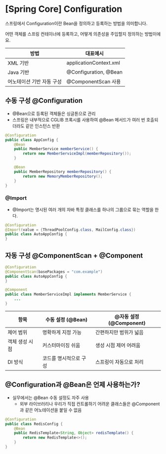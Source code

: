 # [Spring Core] Configuration

스프링에서 Configuration이란 Bean을 정의하고 등록하는 방법을 의미합니다.

어떤 객체를 스프링 컨테이너에 등록하고, 어떻게 의존성을 주입할지 정의하는 방법이에요.

| 방법 | 대표예시 |
| --- | --- |
| XML 기반 | applicationContext.xml |
| Java 기반 | @Configuration, @Bean |
| 어노테이션 기반 자동 구성 | @ComponentScan 사용 |

## 수동 구성 @Configuration

- @Bean으로 등록된 객체들은 싱글톤으로 관리
- 스프링은 내부적으로 CGLIB 프록시를 사용하여 @Bean 메서드가 여러 번 호출되더라도 같은 인스턴스 반환

```java
@Configuration
public class AppConfig {
    @Bean
    public MemberService memberService() {
        return new MemberServiceImpl(memberRepository());
    }

    @Bean
    public MemberRepository memberRepository() {
        return new MemoryMemberRepository();
    }
}
```

### @Import
- @Import는 명시된 여러 개의 자바 특정 클래스를 하나의 그룹으로 묶는 역할을 한다.
```java
@Configuration
@Import(value = {ThreadPoolConfig.class, MailConfig.class})
public class AutoAppConfig {
}
```

## 자동 구성 @ComponentScan + @Component

```java
@Configuration
@ComponentScan(basePackages = "com.example")
public class AutoAppConfig {
}
```

```java
@Component
public class MemberServiceImpl implements MemberService {
    ...
}
```

| 항목 | 수동 설정 (@Bean) | @자동 설정 (@Component) |
| --- | --- | --- |
| 제어 범위 | 명확하게 지정 가능 | 간편하지만 범위가 넓음 |
| 객체 생성 시점 | 커스터마이징 쉬움 | 생성 시점 제어 어려움 |
| DI 방식 | 코드를 명시적으로 구성 | 스프링이 자동으로 처리 |

## @Configuration과 @Bean은 언제 사용하는가?

- 실무에서는 @Bean 수동 설정도 자주 사용
    - 외부 라이브러리나 우리가 직접 컨트롤하기 어려운 클래스들은 @Component과 같은 어노테이션을 붙일 수 없음

```java
@Configuration
public class RedisConfig {
    @Bean
    public RedisTemplate<String, Object> redisTemplate() {
        return new RedisTemplate<>();
    }
}
```
